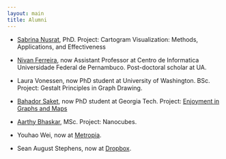 ```yaml
---
layout: main
title: Alumni
---
```


* [Sabrina Nusrat](https://www2.cs.arizona.edu/~sabrinanusrat/), PhD.  Project: Cartogram Visualization: Methods, Applications, and Effectiveness

* [Nivan Ferreira](http://www.cin.ufpe.br/~nivan/), now Assistant Professor at Centro de Informatica
  Universidade Federal de Pernambuco. Post-doctoral scholar at UA.

* Laura Vonessen, now PhD student at University of Washington. BSc. Project:
  Gestalt Principles in Graph Drawing.

* [Bahador Saket](http://bahadorsaket.com/), now PhD student at
  Georgia Tech. Project: [Enjoyment in Graphs and Maps](/publications.html)

* [Aarthy Bhaskar](http://aarthysb.com), MSc. Project: Nanocubes.

* Youhao Wei, now at [Metropia](http://www.metropia.com/).

* Sean August Stephens, now at [Dropbox](http://www.dropbox.com/).
